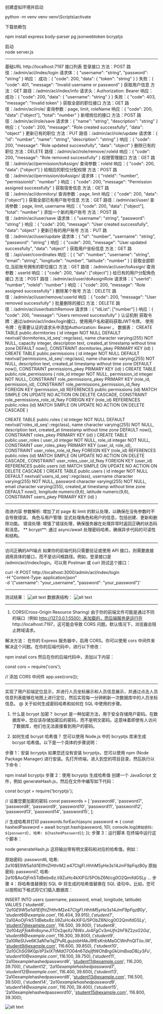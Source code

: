 创建虚拟环境并启动

python -m venv venv
venv\Scripts\activate

下载依赖包

npm install express body-parser pg jsonwebtoken bcryptjs

启动    
node server.js

**********************************************************
基础URL
http://localhost:7197
接口列表
登录接口
方法：POST
路径：/admin/acl/index/login
请求体：{ "username": "string", "password": "string" }
响应：
成功：{ "code": 200, "data": { "token": "string" } }
失败：{ "code": 401, "message": "Invalid username or password" }
获取用户信息
方法：GET
路径：/admin/acl/index/info
请求头：Authorization: Bearer <token>
响应：
成功：{ "code": 200, "data": { "username": "string" } }
失败：{ "code": 403, "message": "Invalid token" }
获取全部的职位接口
方法：GET
路径：/admin/acl/role/
查询参数：page, limit, roleName
响应：{ "code": 200, "data": ["object"], "total": "number" }
新增岗位的接口
方法：POST
路径：/admin/acl/role/save
请求体：{ "name": "string", "description": "string" }
响应：{ "code": 200, "message": "Role created successfully", "data": "object" }
更新已有的职位
方法：PUT
路径：/admin/acl/role/update
请求体：{ "id": "number", "name": "string", "description": "string" }
响应：{ "code": 200, "message": "Role updated successfully", "data": "object" }
删除已有的职位
方法：DELETE
路径：/admin/acl/role/remove/:roleId
响应：{ "code": 200, "message": "Role removed successfully" }
权限管理接口
方法：GET
路径：/admin/acl/permission/toAssign/
查询参数：roleId
响应：{ "code": 200, "data": ["object"] }
给相应的职位分配权限
方法：POST
路径：/admin/acl/permission/doAssign/
请求体：{ "roleId": "number", "permissionId": "number" }
响应：{ "code": 200, "message": "Permission assigned successfully" }
获取宿舍信息
方法：GET
路径：/admin/acl/dormitory/
查询参数：page, limit
响应：{ "code": 200, "data": ["object"] }
获取全部已有用户账号信息
方法：GET
路径：/admin/acl/user/
查询参数：page, limit, username
响应：{ "code": 200, "data": ["object"], "total": "number" }
添加一个新的用户账号
方法：POST
路径：/admin/acl/user/save
请求体：{ "username": "string", "password": "string" }
响应：{ "code": 200, "message": "User created successfully", "data": "object" }
更新已有的用户账号
方法：PUT
路径：/admin/acl/user/update
请求体：{ "id": "number", "username": "string", "password": "string" }
响应：{ "code": 200, "message": "User updated successfully", "data": "object" }
获取用户坐标信息
方法：GET
路径：/api/user/coordinates
响应：[ { "id": "number", "username": "string", "email": "string", "longitude": "number", "latitude": "number" } ]
获取全部职位,当前账号拥有的职位接口
方法：GET
路径：/admin/acl/user/toAssign/
查询参数：userId
响应：{ "code": 200, "data": ["object"] }
给已有的用户分配角色接口
方法：POST
路径：/admin/acl/user/doAssignRole
请求体：{ "userId": "number", "roleId": "number" }
响应：{ "code": 200, "message": "Role assigned successfully" }
删除某个账号
方法：DELETE
路径：/admin/acl/user/remove/:userId
响应：{ "code": 200, "message": "User removed successfully" }
批量删除的接口
方法：DELETE
路径：/admin/acl/user/batchRemove
请求体：{ "idList": ["number"] }
响应：{ "code": 200, "message": "Users removed successfully" }
认证机制
获取令牌：通过/admin/acl/index/login接口，使用用户名和密码获取JWT令牌。
使用令牌：在需要认证的请求头中添加Authorization: Bearer <token>。
数据表：
CREATE TABLE public.dormitories
(
  id integer NOT NULL DEFAULT nextval('dormitories_id_seq'::regclass),
  name character varying(255) NOT NULL,
  capacity integer,
  description text,
  created_at timestamp without time zone DEFAULT now(),
  CONSTRAINT dormitories_pkey PRIMARY KEY (id)
)
CREATE TABLE public.permissions
(
  id integer NOT NULL DEFAULT nextval('permissions_id_seq'::regclass),
  name character varying(255) NOT NULL,
  description text,
  created_at timestamp without time zone DEFAULT now(),
  CONSTRAINT permissions_pkey PRIMARY KEY (id)
)
CREATE TABLE public.role_permissions
(
  role_id integer NOT NULL,
  permission_id integer NOT NULL,
  CONSTRAINT role_permissions_pkey PRIMARY KEY (role_id, permission_id),
  CONSTRAINT role_permissions_permission_id_fkey FOREIGN KEY (permission_id)
      REFERENCES public.permissions (id) MATCH SIMPLE
      ON UPDATE NO ACTION ON DELETE CASCADE,
  CONSTRAINT role_permissions_role_id_fkey FOREIGN KEY (role_id)
      REFERENCES public.roles (id) MATCH SIMPLE
      ON UPDATE NO ACTION ON DELETE CASCADE
)

CREATE TABLE public.roles
(
  id integer NOT NULL DEFAULT nextval('roles_id_seq'::regclass),
  name character varying(255) NOT NULL,
  description text,
  created_at timestamp without time zone DEFAULT now(),
  CONSTRAINT roles_pkey PRIMARY KEY (id)
)
CREATE TABLE public.user_roles
(
  user_id integer NOT NULL,
  role_id integer NOT NULL,
  CONSTRAINT user_roles_pkey PRIMARY KEY (user_id, role_id),
  CONSTRAINT user_roles_role_id_fkey FOREIGN KEY (role_id)
      REFERENCES public.roles (id) MATCH SIMPLE
      ON UPDATE NO ACTION ON DELETE CASCADE,
  CONSTRAINT user_roles_user_id_fkey FOREIGN KEY (user_id)
      REFERENCES public.users (id) MATCH SIMPLE
      ON UPDATE NO ACTION ON DELETE CASCADE
)
CREATE TABLE public.users
(
  id integer NOT NULL DEFAULT nextval('users_id_seq'::regclass),
  username character varying(255) NOT NULL,
  password character varying(255) NOT NULL,
  email character varying(255),
  created_at timestamp without time zone DEFAULT now(),
  longitude numeric(9,6),
  latitude numeric(9,6),
  CONSTRAINT users_pkey PRIMARY KEY (id)
)

**********************************************************
改进内容
参数解析: 增加了对 page 和 limit 的默认处理，以确保在没有参数时不会导致错误。
角色与用户管理: 显式处理角色和用户的信息，包括创建、更新和删除功能。
错误处理: 增强了错误处理，确保服务器在处理异常时返回正确的状态码和消息。
** bcrypt**: 通过 async/await 处理密码哈希，确保异步代码的可读性和结构。


**********************************************************
访问正确的API端点
如果你的前端代码只需要验证或使用 API 接口，则需要直接调用具体的接口，而不是访问根路径。例如，登录接口是 /admin/acl/index/login。可以用 Postman 或 curl 测试这个接口：

curl -X POST http://localhost:3000/admin/acl/index/login \
-H "Content-Type: application/json" \
-d '{"username": "your_username", "password": "your_password"}'
**********************************************************
测试结果：
![alt text](image.png)
数据表结构：
![alt text](image-1.png)

**********************************************************
1. CORS(Cross-Origin Resource Sharing)
由于你的前端文件可能是通过不同的端口（例如 http://127.0.0.1:5500）来加载的，而后端服务是运行在 http://localhost:7197，这可能会导致 CORS 问题。默认情况下，浏览器会阻止跨域请求。

解决方法：
在你的 Express 服务器中，启用 CORS。你可以使用 cors 中间件来解决这个问题。在你的后端代码中，进行以下修改：

npm install cors
然后在你的后端代码中，添加以下内容：

const cors = require('cors');

// 添加 CORS 中间件
app.use(cors());
**********************************************************
实现了用户前端定位显示，并进行人员坐标展示和人员信息展示，并通过点击人员信息列表能够在地图上进行定位，然后实现每一分钟刷新一次数据库中的人员坐标信息。
@
关于如何生成密码哈希和如何在 SQL 中使用的步骤。

1. 什么是 bcrypt 加密？
bcrypt 是一种加密方法，用于安全存储用户密码。在数据库中，您应该存储加密后的密码，而不是明文密码。这意味着即使有人访问了数据库，他们也无法直接看到用户的密码。

2. 如何生成 bcrypt 哈希值？
您可以使用 Node.js 中的 bcryptjs 库来生成 bcrypt 哈希值。以下是一个具体的步骤说明：

步骤 1：安装 bcryptjs
如果您还没有安装 bcryptjs，您可以使用 npm (Node Package Manager) 进行安装。先打开终端，进入到您的项目目录，然后执行以下命令：

npm install bcryptjs
步骤 2：使用 bcryptjs 生成哈希值
创建一个 JavaScript 文件，例如 generateHash.js，然后在文件中编写如下代码：

const bcrypt = require('bcryptjs');

// 设置您要加密的密码
const passwords = [
    'password6',
    'password7',
    'password8',
    'password9',
    'password10',
    'password11',
    'password12',
    'password13',
    'password14',
    'password15',
];

// 生成哈希并打印
passwords.forEach(async password => {
    const hashedPassword = await bcrypt.hash(password, 10);
    console.log(`原始密码: ${password}, 哈希: ${hashedPassword}`);
});
步骤 3：运行脚本
在终端中运行这个脚本：

node generateHash.js
这将输出带有明文密码和对应的哈希值。例如：

原始密码: password6, 哈希: $2a$10$E9W5a1di1EIfhtZHthrM2.e47CtgFl.HhhM5yHe3s14JmF9pFqzB0y
原始密码: password7, 哈希: $2a$10$AoOjFrk5TdBebx8z.Ii9ZuHc4kXIFG/5PObZ6N/cg0O2QmifdGSLy
...
步骤 4：将哈希值替换到 SQL 中
将生成的哈希值替换在 SQL 语句中。比如，您可以按照如下格式将它们插入数据库：

INSERT INTO users (username, password, email, longitude, latitude) VALUES 
('student6', '$2a$10$E9W5a1di1EIfhtZHthrM2e47CtgFl.HhhM5yHe3s14JmF9pFqzB0y', 'student6@example.com', 116.404, 39.915),
('student7', '$2a$10$AoOjFrk5TdBebx8z.Ii9ZuHc4kXIFG/5PObZ6N/cg0O2QmifdGSLy', 'student7@example.com', 116.500, 39.900),
('student8', '$2a$10$4zjFfokRn8syneJlTOs2qeXz78Wx.Jo4FgCv3mUfn2hF9Z2zsG2Gq', 'student8@example.com', 116.300, 39.800),
('student9', '$2a$10$ReSUve6K3aN1w1qZPuRLguzobHAkJ9fEsKnbMaGCWnPnQITiio.iW', 'student9@example.com', 116.600, 39.850),
('student10', '$2a$10$ChSG9K0p/tP3xIX7tMdO7O04n6TdxjlftWOhBrgGkUmBxaD8Ly3Fu', 'student10@example.com', 116.100, 39.750),
('student11', '$2a$10$examplehashedpassword6', 'student11@example.com', 116.200, 39.700),
('student12', '$2a$10$examplehashedpassword7', 'student12@example.com', 116.400, 39.600),
('student13', '$2a$10$examplehashedpassword8', 'student13@example.com', 116.500, 39.500),
('student14', '$2a$10$examplehashedpassword9', 'student14@example.com', 116.700, 39.400),
('student15', '$2a$10$examplehashedpassword10', 'student15@example.com', 116.800, 39.300);

![alt text](image-2.png)